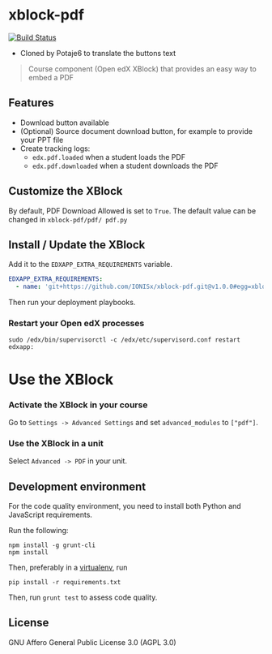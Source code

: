 # xblock-pdf

[![Build Status](https://circleci.com/gh/IONISx/xblock-pdf.svg?style=svg)](https://circleci.com/gh/IONISx/xblock-pdf)

- Cloned by Potaje6 to translate the buttons text

> Course component (Open edX XBlock) that provides an easy way to embed a PDF

## Features

- Download button available
- (Optional) Source document download button, for example to provide your PPT file
- Create tracking logs:
  - `edx.pdf.loaded` when a student loads the PDF
  - `edx.pdf.downloaded` when a student downloads the PDF

## Customize the XBlock

By default, PDF Download Allowed is set to `True`.
The default value can  be changed in `xblock-pdf/pdf/ pdf.py`

## Install / Update the XBlock

Add it to the `EDXAPP_EXTRA_REQUIREMENTS` variable.

```yml
EDXAPP_EXTRA_REQUIREMENTS:
  - name: 'git+https://github.com/IONISx/xblock-pdf.git@v1.0.0#egg=xblock-pdf'
```

Then run your deployment playbooks.

### Restart your Open edX processes

```shell
sudo /edx/bin/supervisorctl -c /edx/etc/supervisord.conf restart edxapp:
```

# Use the XBlock

### Activate the XBlock in your course

Go to `Settings -> Advanced Settings` and set `advanced_modules` to `["pdf"]`.

### Use the XBlock in a unit

Select `Advanced -> PDF` in your unit.

## Development environment

For the code quality environment, you need to install both Python and JavaScript requirements.

Run the following:

    npm install -g grunt-cli
    npm install

Then, preferably in a [virtualenv](https://virtualenv.pypa.io), run

    pip install -r requirements.txt


Then, run `grunt test` to assess code quality.

## License

GNU Affero General Public License 3.0 (AGPL 3.0)
